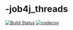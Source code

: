 # -job4j_threads
[![Build Status](https://travis-ci.org/DenisViskov/Job4j_middle-threads.svg?branch=master)](https://travis-ci.org/DenisViskov/Job4j_middle-threads)
[![codecov](https://codecov.io/gh/DenisViskov/Job4j_middle-threads/branch/master/graph/badge.svg)](https://codecov.io/gh/DenisViskov/Job4j_middle-threads)